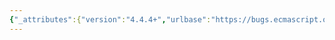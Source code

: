 ```yaml
---
{"_attributes":{"version":"4.4.4+","urlbase":"https://bugs.ecmascript.org/","maintainer":"dherman@mozilla.com"},"bug":{"bug_id":4254,"creation_ts":"2015-04-05 09:04:00 -0700","short_desc":"22.1.3.24.1: sentence fragment","delta_ts":"2015-04-16 14:01:25 -0700","product":"Draft for 6th Edition","component":"editorial issue","version":"Rev 37: April 3, 2015 Release Candidate 4","rep_platform":"All","op_sys":"All","bug_status":"RESOLVED","resolution":"FIXED","priority":"Normal","bug_severity":"minor","everconfirmed":true,"reporter":{"uid":"jmdyck","name":"Michael Dyck"},"assigned_to":{"uid":"allen","name":"Allen Wirfs-Brock"},"long_desc":[{"commentid":14128,"comment_count":0,"who":{"uid":"jmdyck","name":"Michael Dyck"},"bug_when":"2015-04-05 09:04:48 -0700","thetext":"In 22.1.3.24.1 \"Runtime Semantics: SortCompare( x, y )\",\nthe preamble says:\n    When the SortCompare abstract operation is called with two arguments x and y.\n\nwhich is not a complete sentence.\n\ns|When the|The| ?"},{"commentid":14129,"comment_count":1,"who":{"uid":"allen","name":"Allen Wirfs-Brock"},"bug_when":"2015-04-05 09:45:43 -0700","thetext":"fixed in rev38 editor's draft"},{"commentid":14249,"comment_count":2,"who":{"uid":"allen","name":"Allen Wirfs-Brock"},"bug_when":"2015-04-16 14:01:25 -0700","thetext":"in rev38"}]}}
---
```

